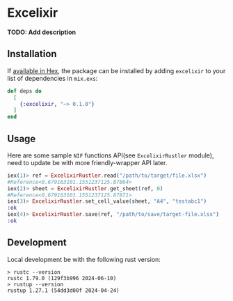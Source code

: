 # Excelixir

**TODO: Add description**

## Installation

If [available in Hex](https://hex.pm/docs/publish), the package can be installed
by adding `excelixir` to your list of dependencies in `mix.exs`:

```elixir
def deps do
  [
    {:excelixir, "~> 0.1.0"}
  ]
end
```

## Usage

Here are some sample `NIF` functions API(see `ExcelixirRustler` module), need to update be with more friendly-wrapper API later.

```elixir
iex(1)> ref = ExcelixirRustler.read("/path/to/target/file.xlsx")
#Reference<0.679163101.1551237125.87864>
iex(2)> sheet = ExcelixirRustler.get_sheet(ref, 0)
#Reference<0.679163101.1551237125.87871>
iex(3)> ExcelixirRustler.set_cell_value(sheet, "A4", "testabc1")
:ok
iex(4)> ExcelixirRustler.save(ref, "/path/to/save/target-file.xlsx")
:ok
```

## Development

Local development be with the following rust version:

```
> rustc --version
rustc 1.79.0 (129f3b996 2024-06-10)
> rustup --version
rustup 1.27.1 (54dd3d00f 2024-04-24)
```
